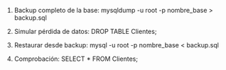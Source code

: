 1. Backup completo de la base:
   mysqldump -u root -p nombre_base > backup.sql

2. Simular pérdida de datos:
   DROP TABLE Clientes;

3. Restaurar desde backup:
   mysql -u root -p nombre_base < backup.sql

4. Comprobación:
   SELECT * FROM Clientes;